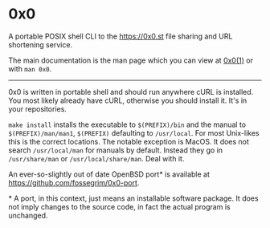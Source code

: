 # 0x0
A portable POSIX shell CLI to the https://0x0.st file sharing and URL shortening service.

The main documentation is the man page which you can view at [0x0(1)](https://github.com/fossegrim/0x0/raw/master/doc/0x0.1.pdf) or with `man 0x0`.

---

0x0 is written in portable shell and should run anywhere cURL is installed. You most likely already have cURL, otherwise you should install it. It's in your repositories.

`make install` installs the executable to `$(PREFIX)/bin` and the manual to `$(PREFIX)/man/man1`, `$(PREFIX)` defaulting to `/usr/local`. For most Unix-likes this is the correct locations. The notable exception is MacOS. It does not search `/usr/local/man` for manuals by default. Instead they go in `/usr/share/man` or `/usr/local/share/man`. Deal with it.

An ever-so-slightly out of date OpenBSD port\* is available at https://github.com/fossegrim/0x0-port.

\* A port, in this context, just means an installable software package. It does not imply changes to the source code, in fact the actual program is unchanged.
